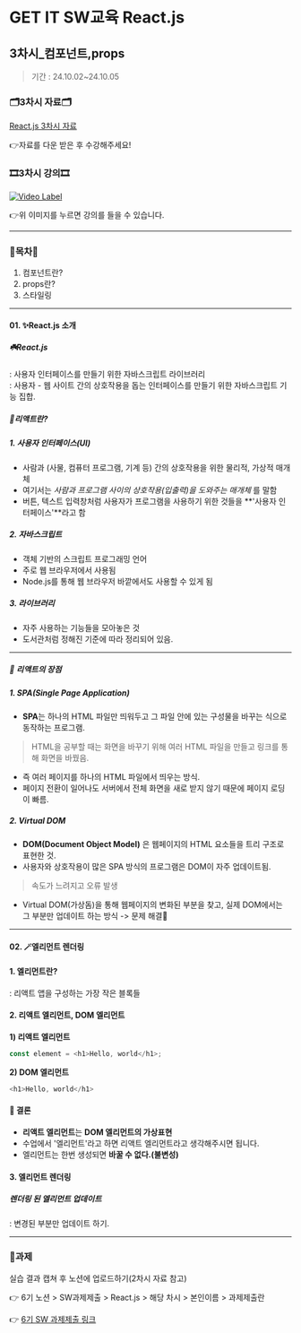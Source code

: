 # GET IT SW교육 React.js
## 3차시_컴포넌트,props
> 기간 : 24.10.02~24.10.05

### 🗂️3차시 자료🗂️
[React.js 3차시 자료](https://github.com/getit-knu/Get-React.js/blob/main/3%EC%B0%A8%EC%8B%9C/GETIT%20SW%20%EA%B5%90%EC%9C%A1%20react%20_%203%EC%B0%A8%EC%8B%9C.pdf)

👉자료를 다운 받은 후 수강해주세요!

### 🎞️3차시 강의🎞️
[![Video Label](http://img.youtube.com/vi/YTooyIVNPYc/0.jpg)](https://youtu.be/YTooyIVNPYc)

👉위 이미지를 누르면 강의를 들을 수 있습니다.

---

### 🚀목차🚀
1. 컴포넌트란?
2. props란?
3. 스타일링

---

#### 01. ✨React.js 소개
##### ☘️React.js
: 사용자 인터페이스를 만들기 위한 자바스크립트 라이브러리 <br/>
: 사용자 - 웹 사이트 간의 상호작용을 돕는 인터페이스를 만들기 위한 자바스크립트 기능 집합.

##### 🚩리액트란?
##### 1. 사용자 인터페이스(UI)
- 사람과 (사물, 컴퓨터 프로그램, 기계 등) 간의 상호작용을 위한 물리적, 가상적 매개체
- 여기서는 _사람과 프로그램 사이의 상호작용(입출력)을 도와주는 매개체_ 를 말함
- 버튼, 텍스트 입력창처럼 사용자가 프로그램을 사용하기 위한 것들을 **'사용자 인터페이스'**라고 함
  
##### 2. 자바스크립트
- 객체 기반의 스크립트 프로그래밍 언어
- 주로 웹 브라우저에서 사용됨
- Node.js를 통해 웹 브라우저 바깥에서도 사용할 수 있게 됨

##### 3. 라이브러리
- 자주 사용하는 기능들을 모아놓은 것
- 도서관처럼 정해진 기준에 따라 정리되어 있음.
  
---

##### 🩷 리액트의 장점
##### 1. SPA(Single Page Application)
- **SPA**는 하나의 HTML 파일만 띄워두고 그 파일 안에 있는 구성물을 바꾸는 식으로 동작하는 프로그램.
> HTML을 공부할 때는 화면을 바꾸기 위해 여러 HTML 파일을 만들고 링크를 통해 화면을 바꿨음.
- 즉 여러 페이지를 하나의 HTML 파일에서 띄우는 방식.
- 페이지 전환이 일어나도 서버에서 전체 화면을 새로 받지 않기 때문에 페이지 로딩이 빠름.

##### 2. Virtual DOM
- **DOM(Document Object Model)** 은 웹페이지의 HTML 요소들을 트리 구조로 표현한 것.
- 사용자와 상호작용이 많은 SPA 방식의 프로그램은 DOM이 자주 업데이트됨.
> 속도가 느려지고 오류 발생
- Virtual DOM(가상돔)을 통해 웹페이지의 변화된 부분을 찾고, 실제 DOM에서는 그 부분만 업데이트 하는 방식
-> 문제 해결🌟

---

#### 02. 🪄엘리먼트 렌더링
#### 1. 엘리먼트란?
: 리액트 앱을 구성하는 가장 작은 블록들

#### 2. 리액트 엘리먼트, DOM 엘리먼트

**1) 리액트 엘리먼트**
```react.js
const element = <h1>Hello, world</h1>;
```
**2) DOM 엘리먼트**
```react.js
<h1>Hello, world</h1>
```

#### 👊 결론
- **리액트 엘리먼트**는 **DOM 엘리먼트의 가상표현**
- 수업에서 '엘리먼트'라고 하면 리액트 엘리먼트라고 생각해주시면 됩니다.
- 엘리먼트는 한번 생성되면 **바꿀 수 없다.(불변성)**

#### 3. 엘리먼트 렌더링
##### 렌더링 된 엘리먼트 업데이트
: 변경된 부분만 업데이트 하기.

---

### 📢과제
실습 결과 캡쳐 후 노션에 업로드하기(2차시 자료 참고)

👉 6기 노션 > SW과제제출 > React.js > 해당 차시 > 본인이름 > 과제제출란

👉 [6기 SW 과제제출 링크](https://www.notion.so/SW-8502eeef321b43e2ad13ece0f626be33)
